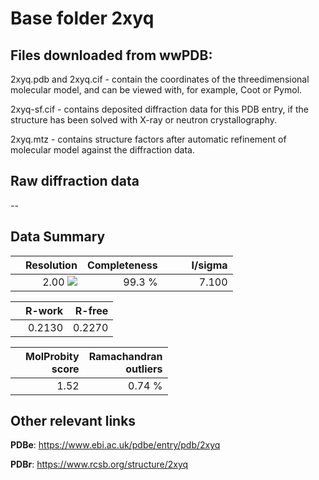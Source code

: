 # Base folder 2xyq

## Files downloaded from wwPDB:

2xyq.pdb and 2xyq.cif - contain the coordinates of the threedimensional molecular model, and can be viewed with, for example, Coot or Pymol.

2xyq-sf.cif - contains deposited diffraction data for this PDB entry, if the structure has been solved with X-ray or neutron crystallography.

2xyq.mtz - contains structure factors after automatic refinement of molecular model against the diffraction data.

## Raw diffraction data

--<br> 

## Data Summary
|   | Resolution | Completeness| I/sigma |
|---|-------------:|----------------:|--------------:|
|   |2.00 ![](https://github.com/thorn-lab/coronavirus_structural_task_force/blob/master/outreach/ang.svg)|99.3  %|<img width=50/>7.100|

|   | **R-work**| **R-free**   
|---|-------------:|----------------:|           
||0.2130|0.2270|

|   |**MolProbity<br>score**| **Ramachandran<br>outliers** 
|---|-------------:|----------------:|
||1.52|0.74 %|

## Other relevant links 
**PDBe**:  https://www.ebi.ac.uk/pdbe/entry/pdb/2xyq
 
**PDBr**: https://www.rcsb.org/structure/2xyq 

